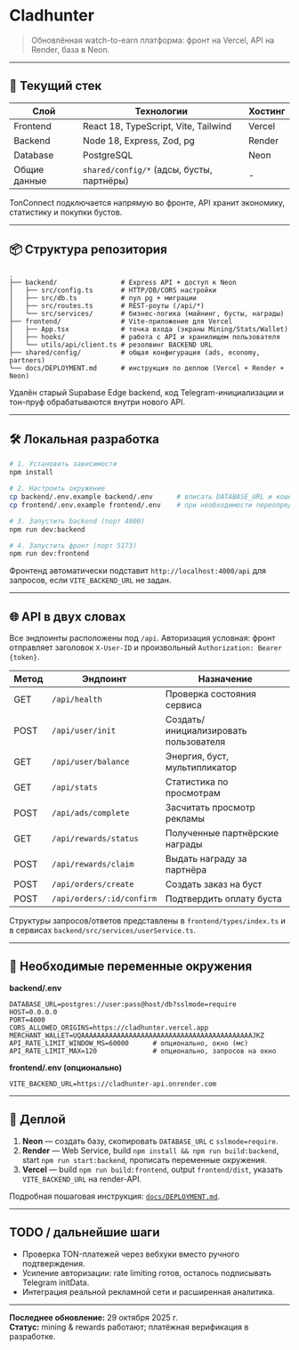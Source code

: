# Cladhunter

> Обновлённая watch-to-earn платформа: фронт на Vercel, API на Render, база в Neon.

---

## 🚀 Текущий стек

| Слой      | Технологии                              | Хостинг   |
|-----------|------------------------------------------|-----------|
| Frontend  | React 18, TypeScript, Vite, Tailwind     | Vercel    |
| Backend   | Node 18, Express, Zod, pg                | Render    |
| Database  | PostgreSQL                               | Neon      |
| Общие данные | `shared/config/*` (адсы, бусты, партнёры) | -       |

TonConnect подключается напрямую во фронте, API хранит экономику, статистику и покупки бустов.

---

## 📦 Структура репозитория

```
.
├── backend/                # Express API + доступ к Neon
│   ├── src/config.ts       # HTTP/DB/CORS настройки
│   ├── src/db.ts           # пул pg + миграции
│   ├── src/routes.ts       # REST-роуты (/api/*)
│   └── src/services/       # бизнес-логика (майнинг, бусты, награды)
├── frontend/               # Vite-приложение для Vercel
│   ├── App.tsx             # точка входа (экраны Mining/Stats/Wallet)
│   ├── hooks/              # работа с API и хранилищем пользователя
│   └── utils/api/client.ts # резолвинг BACKEND URL
├── shared/config/          # общая конфигурация (ads, economy, partners)
└── docs/DEPLOYMENT.md      # инструкция по деплою (Vercel + Render + Neon)
```

Удалён старый Supabase Edge backend, код Telegram-инициализации и тон-пруф обрабатываются внутри нового API.

---

## 🛠️ Локальная разработка

```bash
# 1. Установить зависимости
npm install

# 2. Настроить окружение
cp backend/.env.example backend/.env      # вписать DATABASE_URL и кошелёк
cp frontend/.env.example frontend/.env    # при необходимости переопределить URL API

# 3. Запустить backend (порт 4000)
npm run dev:backend

# 4. Запустить фронт (порт 5173)
npm run dev:frontend
```

Фронтенд автоматически подставит `http://localhost:4000/api` для запросов, если `VITE_BACKEND_URL` не задан.

---

## 🌐 API в двух словах

Все эндпоинты расположены под `/api`. Авторизация условная: фронт отправляет заголовок `X-User-ID` и произвольный `Authorization: Bearer {token}`.

| Метод | Эндпоинт                | Назначение                         |
|-------|-------------------------|------------------------------------|
| GET   | `/api/health`           | Проверка состояния сервиса         |
| POST  | `/api/user/init`        | Создать/инициализировать пользователя |
| GET   | `/api/user/balance`     | Энергия, буст, мультипликатор      |
| GET   | `/api/stats`            | Статистика по просмотрам           |
| POST  | `/api/ads/complete`     | Засчитать просмотр рекламы         |
| GET   | `/api/rewards/status`   | Полученные партнёрские награды     |
| POST  | `/api/rewards/claim`    | Выдать награду за партнёра         |
| POST  | `/api/orders/create`    | Создать заказ на буст              |
| POST  | `/api/orders/:id/confirm` | Подтвердить оплату буста         |

Структуры запросов/ответов представлены в `frontend/types/index.ts` и в сервисах `backend/src/services/userService.ts`.

---

## 🔐 Необходимые переменные окружения

**backend/.env**
```
DATABASE_URL=postgres://user:pass@host/db?sslmode=require
HOST=0.0.0.0
PORT=4000
CORS_ALLOWED_ORIGINS=https://cladhunter.vercel.app
MERCHANT_WALLET=UQAAAAAAAAAAAAAAAAAAAAAAAAAAAAAAAAAAAAAAAAAAAJKZ
API_RATE_LIMIT_WINDOW_MS=60000      # опционально, окно (мс)
API_RATE_LIMIT_MAX=120              # опционально, запросов на окно
```

**frontend/.env (опционально)**
```
VITE_BACKEND_URL=https://cladhunter-api.onrender.com
```

---

## 🚢 Деплой

1. **Neon** — создать базу, скопировать `DATABASE_URL` с `sslmode=require`.
2. **Render** — Web Service, build `npm install && npm run build:backend`, start `npm run start:backend`, прописать переменные окружения.
3. **Vercel** — build `npm run build:frontend`, output `frontend/dist`, указать `VITE_BACKEND_URL` на render-API.

Подробная пошаговая инструкция: [`docs/DEPLOYMENT.md`](docs/DEPLOYMENT.md).

---

## TODO / дальнейшие шаги

- Проверка TON-платежей через вебхуки вместо ручного подтверждения.
- Усиление авторизации: rate limiting готов, осталось подписывать Telegram initData.
- Интеграция реальной рекламной сети и расширенная аналитика.

---

**Последнее обновление:** 29 октября 2025 г.  
**Статус:** mining & rewards работают; платёжная верификация в разработке.
